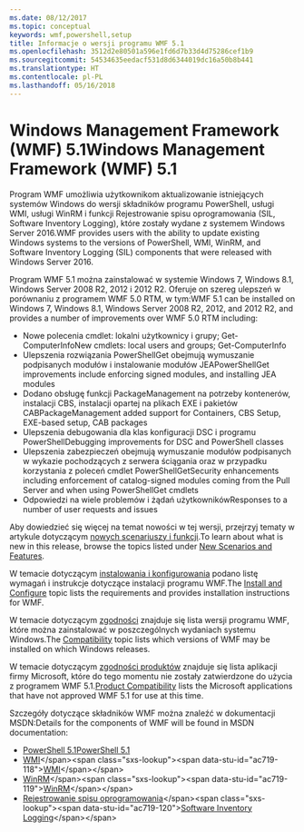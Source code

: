 ```yaml
---
ms.date: 08/12/2017
ms.topic: conceptual
keywords: wmf,powershell,setup
title: Informacje o wersji programu WMF 5.1
ms.openlocfilehash: 3512d2e80501a596e1fd6d7b33d4d75286cef1b9
ms.sourcegitcommit: 54534635eedacf531d8d6344019dc16a50b8b441
ms.translationtype: HT
ms.contentlocale: pl-PL
ms.lasthandoff: 05/16/2018
---
```

# <a name="windows-management-framework-wmf-51"></a><span data-ttu-id="ac719-103">Windows Management Framework (WMF) 5.1</span><span class="sxs-lookup"><span data-stu-id="ac719-103">Windows Management Framework (WMF) 5.1</span></span> #

<span data-ttu-id="ac719-104">Program WMF umożliwia użytkownikom aktualizowanie istniejących systemów Windows do wersji składników programu PowerShell, usługi WMI, usługi WinRM i funkcji Rejestrowanie spisu oprogramowania (SIL, Software Inventory Logging), które zostały wydane z systemem Windows Server 2016.</span><span class="sxs-lookup"><span data-stu-id="ac719-104">WMF provides users with the ability to update existing Windows systems to the versions of PowerShell, WMI, WinRM, and Software Inventory Logging (SIL) components that were released with Windows Server 2016.</span></span>

<span data-ttu-id="ac719-105">Program WMF 5.1 można zainstalować w systemie Windows 7, Windows 8.1, Windows Server 2008 R2, 2012 i 2012 R2. Oferuje on szereg ulepszeń w porównaniu z programem WMF 5.0 RTM, w tym:</span><span class="sxs-lookup"><span data-stu-id="ac719-105">WMF 5.1 can be installed on Windows 7, Windows 8.1, Windows Server 2008 R2, 2012, and 2012 R2, and provides a number of improvements over WMF 5.0 RTM including:</span></span>

- <span data-ttu-id="ac719-106">Nowe polecenia cmdlet: lokalni użytkownicy i grupy; Get-ComputerInfo</span><span class="sxs-lookup"><span data-stu-id="ac719-106">New cmdlets: local users and groups; Get-ComputerInfo</span></span>
- <span data-ttu-id="ac719-107">Ulepszenia rozwiązania PowerShellGet obejmują wymuszanie podpisanych modułów i instalowanie modułów JEA</span><span class="sxs-lookup"><span data-stu-id="ac719-107">PowerShellGet improvements include enforcing signed modules, and installing JEA modules</span></span>
- <span data-ttu-id="ac719-108">Dodano obsługę funkcji PackageManagement na potrzeby kontenerów, instalacji CBS, instalacji opartej na plikach EXE i pakietów CAB</span><span class="sxs-lookup"><span data-stu-id="ac719-108">PackageManagement added support for Containers, CBS Setup, EXE-based setup, CAB packages</span></span>
- <span data-ttu-id="ac719-109">Ulepszenia debugowania dla klas konfiguracji DSC i programu PowerShell</span><span class="sxs-lookup"><span data-stu-id="ac719-109">Debugging improvements for DSC and PowerShell classes</span></span>
- <span data-ttu-id="ac719-110">Ulepszenia zabezpieczeń obejmują wymuszanie modułów podpisanych w wykazie pochodzących z serwera ściągania oraz w przypadku korzystania z poleceń cmdlet PowerShellGet</span><span class="sxs-lookup"><span data-stu-id="ac719-110">Security enhancements including enforcement of catalog-signed modules coming from the Pull Server and when using PowerShellGet cmdlets</span></span>
- <span data-ttu-id="ac719-111">Odpowiedzi na wiele problemów i żądań użytkowników</span><span class="sxs-lookup"><span data-stu-id="ac719-111">Responses to a number of user requests and issues</span></span>

<span data-ttu-id="ac719-112">Aby dowiedzieć się więcej na temat nowości w tej wersji, przejrzyj tematy w artykule dotyczącym [nowych scenariuszy i funkcji](https://docs.microsoft.com/en-us/powershell/wmf/5.1/scenarios-features).</span><span class="sxs-lookup"><span data-stu-id="ac719-112">To learn about what is new in this release, browse the topics listed under [New Scenarios and Features](https://docs.microsoft.com/en-us/powershell/wmf/5.1/scenarios-features).</span></span>

<span data-ttu-id="ac719-113">W temacie dotyczącym [instalowania i konfigurowania](https://docs.microsoft.com/en-us/powershell/wmf/5.1/install-configure) podano listę wymagań i instrukcje dotyczące instalacji programu WMF.</span><span class="sxs-lookup"><span data-stu-id="ac719-113">The [Install and Configure](https://docs.microsoft.com/en-us/powershell/wmf/5.1/install-configure) topic lists the requirements and provides installation instructions for WMF.</span></span>

<span data-ttu-id="ac719-114">W temacie dotyczącym [zgodności](https://docs.microsoft.com/en-us/powershell/wmf/5.1/compatibility) znajduje się lista wersji programu WMF, które można zainstalować w poszczególnych wydaniach systemu Windows.</span><span class="sxs-lookup"><span data-stu-id="ac719-114">The [Compatibility](https://docs.microsoft.com/en-us/powershell/wmf/5.1/compatibility) topic lists which versions of WMF may be installed on which Windows releases.</span></span>

<span data-ttu-id="ac719-115">W temacie dotyczącym [zgodności produktów](https://docs.microsoft.com/en-us/powershell/wmf/5.1/productincompat) znajduje się lista aplikacji firmy Microsoft, które do tego momentu nie zostały zatwierdzone do użycia z programem WMF 5.1.</span><span class="sxs-lookup"><span data-stu-id="ac719-115">[Product Compatibility](https://docs.microsoft.com/en-us/powershell/wmf/5.1/productincompat) lists the Microsoft applications that have not approved WMF 5.1 for use at this time.</span></span>

<span data-ttu-id="ac719-116">Szczegóły dotyczące składników WMF można znaleźć w dokumentacji MSDN:</span><span class="sxs-lookup"><span data-stu-id="ac719-116">Details for the components of WMF will be found in MSDN documentation:</span></span>

- [<span data-ttu-id="ac719-117">PowerShell 5.1</span><span class="sxs-lookup"><span data-stu-id="ac719-117">PowerShell 5.1</span></span>](https://docs.microsoft.com/en-us/powershell/)
- <span data-ttu-id="ac719-118">[WMI](https://msdn.microsoft.com/en-us/library/jj152383(v=vs.85).aspx)</span><span class="sxs-lookup"><span data-stu-id="ac719-118">[WMI](https://msdn.microsoft.com/en-us/library/jj152383(v=vs.85).aspx)</span></span>
- <span data-ttu-id="ac719-119">[WinRM](https://msdn.microsoft.com/en-us/library/aa384426(v=vs.85).aspx)</span><span class="sxs-lookup"><span data-stu-id="ac719-119">[WinRM](https://msdn.microsoft.com/en-us/library/aa384426(v=vs.85).aspx)</span></span>
- <span data-ttu-id="ac719-120">[Rejestrowanie spisu oprogramowania](https://technet.microsoft.com/en-us/library/dn383584(v=ws.11).aspx)</span><span class="sxs-lookup"><span data-stu-id="ac719-120">[Software Inventory Logging](https://technet.microsoft.com/en-us/library/dn383584(v=ws.11).aspx)</span></span>
